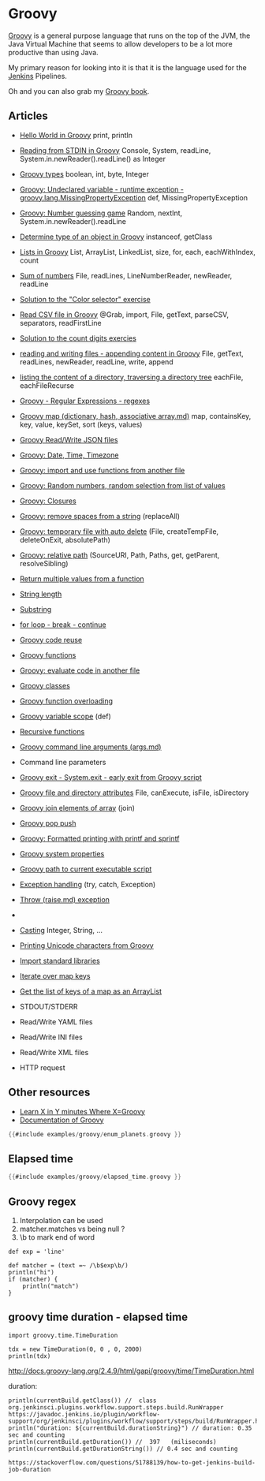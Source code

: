 # Groovy


[Groovy](http://groovy-lang.org/) is a general purpose language that runs on the top of the JVM, the Java Virtual Machine
that seems to allow developers to be a lot more productive than using Java.

My primary reason for looking into it is that it is the language used for the [Jenkins](https://jenkins.io/) Pipelines.

Oh and you can also grab my [Groovy book](https://leanpub.com/groovy-book/).


## Articles

* [Hello World in Groovy](./groovy-hello-world.md) print, println
* [Reading from STDIN in Groovy](./groovy-read-from-stdin.md) Console, System, readLine, System.in.newReader().readLine() as Integer

* [Groovy types](./groovy-types.md) boolean, int, byte, Integer
* [Groovy: Undeclared variable - runtime exception - groovy.lang.MissingPropertyException](./groovy-undeclared-variable.md) def, MissingPropertyException
* [Groovy: Number guessing game](./groovy-number-guessing-game.md) Random, nextInt, System.in.newReader().readLine
* [Determine type of an object in Groovy](./groovy-determine-type-of-object.md) instanceof, getClass
* [Lists in Groovy](./groovy-lists.md) List, ArrayList, LinkedList, size, for, each, eachWithIndex, count
* [Sum of numbers](./groovy-sum-of-numbers.md) File, readLines, LineNumberReader, newReader, readLine
* [Solution to the "Color selector" exercise](./groovy-color-selector.md)
* [Read CSV file in Groovy](./groovy-read-csv-file.md) @Grab, import, File, getText, parseCSV, separators, readFirstLine
* [Solution to the count digits exercies](./groovy-count-digits.md)
* [reading and writing files - appending content in Groovy](./groovy-files.md) File, getText, readLines, newReader, readLine, write, append
* [listing the content of a directory, traversing a directory tree](./groovy-directory-listing.md) eachFile, eachFileRecurse 
* [Groovy - Regular Expressions - regexes](./groovy-regex.md)
* [Groovy map (dictionary, hash, associative array.md)](./groovy-map)  map, containsKey, key, value, keySet, sort (keys, values)
* [Groovy Read/Write JSON files](./groovy-json.md)
* [Groovy: Date, Time, Timezone](./groovy-date-time.md)
* [Groovy: import and use functions from another file](./groovy-import-functions-from-another-file.md)
* [Groovy: Random numbers, random selection from list of values](./groovy-random-numbers.md)
* [Groovy: Closures](./groovy-closures.md)
* [Groovy: remove spaces from a string](./groovy-remove-spaces-from-string.md) (replaceAll)
* [Groovy: temporary file with auto delete](./groovy-temporary-file.md) (File, createTempFile, deleteOnExit, absolutePath)
* [Groovy: relative path](./groovy-relative-path.md) (SourceURI, Path, Paths, get, getParent, resolveSibling)
* [Return multiple values from a function](./groovy-return-multiple-values-from-function.md)
* [String length](./groovy-string-length.md)
* [Substring](./groovy-substring.md)
* [for loop - break - continue](./groovy-for-loop-break-continue.md)
* [Groovy code reuse](./groovy-code-reuse.md)
* [Groovy functions](./groovy-functions.md)
* [Groovy: evaluate code in another file](./groovy-evaluate-code-in-other-files.md)
* [Groovy classes](./groovy-classes.md)
* [Groovy function overloading](./groovy-function-overloading.md)
* [Groovy variable scope](./groovy-variable-scope.md) (def)
* [Recursive functions](./groovy-recursive-functions.md)
* [Groovy command line arguments (args.md)](./groovy-command-line-arguments)
* Command line parameters
* [Groovy exit - System.exit - early exit from Groovy script](./groovy-exit.md)
* [Groovy file and directory attributes](./groovy-file-and-directory-attributes.md) File, canExecute, isFile, isDirectory
* [Groovy join elements of array](./groovy-join.md) (join)
* [Groovy pop push](./groovy-pop-push.md)
* [Groovy: Formatted printing with printf and sprintf](./groovy-printf.md)
* [Groovy system properties](./groovy-system-properties.md)
* [Groovy path to current executable script](./groovy-path-to-current-script.md)
* [Exception handling](./groovy-exception-handling.md) (try, catch, Exception)
* [Throw (raise.md) exception](./groovy-throw-exception)<li>
* [Casting](./groovy-casting.md) Integer, String, ...
* [Printing Unicode characters from Groovy](./groovy-unicode.md)
* [Import standard libraries](./groovy-import-standard-libraries.md)
* [Iterate over map keys](./groovy-iterate-over-map-keys.md)
* [Get the list of keys of a map as an ArrayList](./groovy-map-keys-as-arraylist.md)

* STDOUT/STDERR
* Read/Write YAML files
* Read/Write INI files
* Read/Write XML files
* HTTP request

## Other resources

* [Learn X in Y minutes Where X=Groovy](https://learnxinyminutes.com/docs/groovy/)
* [Documentation of Groovy](http://docs.groovy-lang.org/)

```groovy
{{#include examples/groovy/enum_planets.groovy }}
```


## Elapsed time

```groovy
{{#include examples/groovy/elapsed_time.groovy }}
```

## Groovy regex

1) Interpolation can be used
2) matcher.matches    vs being null ?
3) \b to mark end of word


```
def exp = 'line'

def matcher = (text =~ /\b$exp\b/)
println("hi")
if (matcher) {
    println("match")
}
```



## groovy time duration - elapsed time

```
import groovy.time.TimeDuration

tdx = new TimeDuration(0, 0 , 0, 2000)
println(tdx)
```

http://docs.groovy-lang.org/2.4.9/html/gapi/groovy/time/TimeDuration.html


duration:

```
println(currentBuild.getClass()) //  class org.jenkinsci.plugins.workflow.support.steps.build.RunWrapper  https://javadoc.jenkins.io/plugin/workflow-support/org/jenkinsci/plugins/workflow/support/steps/build/RunWrapper.html
println("duration: ${currentBuild.durationString}") // duration: 0.35 sec and counting
println(currentBuild.getDuration()) //  397   (miliseconds)
println(currentBuild.getDurationString()) // 0.4 sec and counting

https://stackoverflow.com/questions/51788139/how-to-get-jenkins-build-job-duration
```
